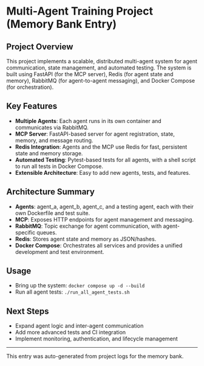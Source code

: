 # Multi-Agent Training Project (Memory Bank Entry)

## Project Overview
This project implements a scalable, distributed multi-agent system for agent communication, state management, and automated testing. The system is built using FastAPI (for the MCP server), Redis (for agent state and memory), RabbitMQ (for agent-to-agent messaging), and Docker Compose (for orchestration).

## Key Features
- **Multiple Agents**: Each agent runs in its own container and communicates via RabbitMQ.
- **MCP Server**: FastAPI-based server for agent registration, state, memory, and message routing.
- **Redis Integration**: Agents and the MCP use Redis for fast, persistent state and memory storage.
- **Automated Testing**: Pytest-based tests for all agents, with a shell script to run all tests in Docker Compose.
- **Extensible Architecture**: Easy to add new agents, tests, and features.

## Architecture Summary
- **Agents**: agent_a, agent_b, agent_c, and a testing agent, each with their own Dockerfile and test suite.
- **MCP**: Exposes HTTP endpoints for agent management and messaging.
- **RabbitMQ**: Topic exchange for agent communication, with agent-specific queues.
- **Redis**: Stores agent state and memory as JSON/hashes.
- **Docker Compose**: Orchestrates all services and provides a unified development and test environment.

## Usage
- Bring up the system: `docker compose up -d --build`
- Run all agent tests: `./run_all_agent_tests.sh`

## Next Steps
- Expand agent logic and inter-agent communication
- Add more advanced tests and CI integration
- Implement monitoring, authentication, and lifecycle management

---
This entry was auto-generated from project logs for the memory bank.
